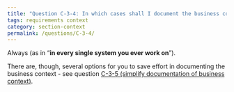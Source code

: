 ```yaml
---
title: "Question C-3-4: In which cases shall I document the business context?"
tags: requirements context
category: section-context
permalink: /questions/C-3-4/
---
```


Always (as in “**in every single system you ever work on**”).

There are, though, several options for you to save effort in documenting the business context -
see question [C-3-5 (simplify documentation of business context)](/questions/C-3-5/).
